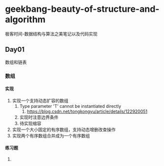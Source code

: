 # geekbang-beauty-of-structure-and-algorithm
极客时间-数据结构与算法之美笔记以及代码实现

## Day01
 数组和链表
 
### 数组
#### 实现
1. 实现一个支持动态扩容的数组
   1. Type parameter 'T' cannot be instantiated directly
      1. https://blog.csdn.net/tongkongyu/article/details/122920051
   2. 实现时注意边界条件
   3. 待实现缩容
2. 实现一个大小固定的有序数组，支持动态增删改查操作
3. 实现两个有序数组合并成为一个有序数组

#### 练习题
1. 